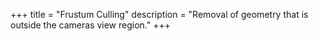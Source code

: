 +++
title = "Frustum Culling"
description = "Removal of geometry that is outside the cameras view region."
+++

<div class="notice stub"></div>
